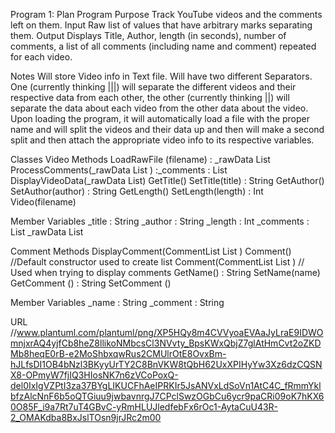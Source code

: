 Program 1: Plan
Program Purpose
Track YouTube videos and the comments left on them. 
Input
Raw list of values that have arbitrary marks separating them. 
Output
Displays Title, Author, length (in seconds), number of comments, a list of all comments (including name and comment) repeated for each video. 

Notes
Will store Video info in Text file. Will have two different Separators. One (currently thinking |||) will separate the different videos and their respective data from each other, the other (currently thinking ||) will separate the data about each video from the other data about the video. Upon loading the program, it will automatically load a file with the proper name and will split the videos and their data up and then will make a second split and then attach the appropriate video info to its respective variables. 

Classes
Video
Methods
LoadRawFile (filename) : _rawData List <String>
ProcessComments(_rawData List <String>) :_comments : List<comment>
DisplayVideoData(_rawData List<String>)
GetTitle()
SetTitle(title) : String
GetAuthor()
SetAuthor(author) : String
GetLength()
SetLength(length) : Int
Video(filename)


Member Variables
_title : String
_author : String
_length : Int
_comments : List<comment>
_rawData List<String>


Comment
Methods
DisplayComment(CommentList List <Comment>)
Comment() //Default constructor used to create list
Comment(CommentList List <Comment>) // Used when trying to display comments
GetName() : String
SetName(name)
GetComment () : String
SetComment ()


Member Variables
_name : String
_comment : String

URL //www.plantuml.com/plantuml/png/XP5HQy8m4CVVyoaEVAaJyLraE9IDWOmnjxrAQ4yjfCb8heZ8llikoNMbcsCl3NVvty_BpsKWxQbjZ7glAtHmCvt2oZKDMb8heqE0rB-e2MoShbxqwRus2CMUlrOtE8OvxBm-hJLfsDI1OB4bNzl3BKyyUrTY2C8BnVKW8tQbH62UxXPIHyYw3Xz6dzCQSNX8-OPmyW7fjIQ3HIosNK7n6zVCoPoxQ-del0IxIgVZPtI3za37BYgLIKUCFhAeIPRKIr5JsANVxLdSoVn1AtC4C_fRmmYklbfzAlcNnF6b5oQTGiuu9jwbavnrgJ7CPclSwzOGbCu6ycr9paCRi09oK7hKX60O85F_i9a7Rt7uT4GBvC-yRmHLUJledfebFx6rOc1-AytaCuU43R-2_OMAKdba8BxJslTOsn9jrJRc2m00